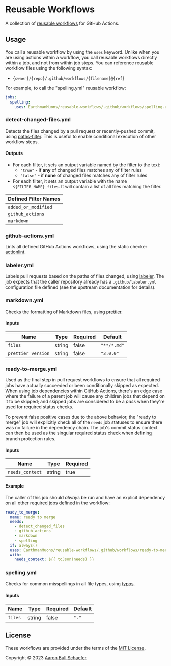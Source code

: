 # Reusable Workflows

A collection of [reusable workflows][] for GitHub Actions.

[reusable workflows]:
  https://docs.github.com/en/actions/using-workflows/reusing-workflows

## Usage

You call a reusable workflow by using the `uses` keyword. Unlike when you are
using actions within a workflow, you call reusable workflows directly within a
job, and not from within job steps. You can reference reusable workflow files
using the following syntax:

- `{owner}/{repo}/.github/workflows/{filename}@{ref}`

For example, to call the "spelling.yml" reusable workflow:

```yml
jobs:
  spelling:
    uses: EarthmanMuons/reusable-workflows/.github/workflows/spelling.yml@main
```

### detect-changed-files.yml

Detects the files changed by a pull request or recently-pushed commit, using
[paths-filter][]. This is useful to enable conditional execution of other
workflow steps.

[paths-filter]: https://github.com/dorny/paths-filter

#### Outputs

- For each filter, it sets an output variable named by the filter to the text:
  - `"true"` - if **any** of changed files matches any of filter rules
  - `"false"` - if **none** of changed files matches any of filter rules
- For each filter, it sets an output variable with the name
  `${FILTER_NAME}_files`. It will contain a list of all files matching the
  filter.

| Defined Filter Names |
| -------------------- |
| `added_or_modified`  |
| `github_actions`     |
| `markdown`           |

### github-actions.yml

Lints all defined GitHub Actions workflows, using the static checker
[actionlint][].

[actionlint]: https://github.com/rhysd/actionlint

### labeler.yml

Labels pull requests based on the paths of files changed, using [labeler][]. The
job expects that the caller repository already has a `.github/labeler.yml`
configuration file defined (see the upstream documentation for details).

[labeler]: https://github.com/actions/labeler

### markdown.yml

Checks the formatting of Markdown files, using [prettier][].

[prettier]: https://prettier.io/

#### Inputs

| Name               | Type   | Required | Default     |
| ------------------ | ------ | -------- | ----------- |
| `files`            | string | false    | `"**/*.md"` |
| `prettier_version` | string | false    | `"3.0.0"`   |

### ready-to-merge.yml

Used as the final step in pull request workflows to ensure that all required
jobs have actually succeeded or been conditionally skipped as expected. When
using job dependencies within GitHub Actions, there's an edge case where the
failure of a parent job will cause any children jobs that depend on it to be
skipped; and skipped jobs are considered to be a _pass_ when they're used for
required status checks.

To prevent false positive cases due to the above behavior, the "ready to merge"
job will explicitly check all of the `needs` job statuses to ensure there was no
failure in the dependency chain. The job's commit status context can then be
used as the singular required status check when defining branch protection
rules.

#### Inputs

| Name            | Type   | Required |
| --------------- | ------ | -------- |
| `needs_context` | string | true     |

#### Example

The caller of this job should _always_ be run and have an explicit dependency on
all other required jobs defined in the workflow:

```yml
ready_to_merge:
  name: ready to merge
  needs:
    - detect_changed_files
    - github_actions
    - markdown
    - spelling
  if: always()
  uses: EarthmanMuons/reusable-workflows/.github/workflows/ready-to-merge.yml@main
  with:
    needs_context: ${{ toJson(needs) }}
```

### spelling.yml

Checks for common misspellings in all file types, using [typos][].

[typos]: https://github.com/crate-ci/typos

#### Inputs

| Name    | Type   | Required | Default |
| ------- | ------ | -------- | ------- |
| `files` | string | false    | `"."`   |

## License

These workflows are provided under the terms of the
[MIT License](https://en.wikipedia.org/wiki/MIT_License).

Copyright &copy; 2023 [Aaron Bull Schaefer](mailto:aaron@elasticdog.com)
